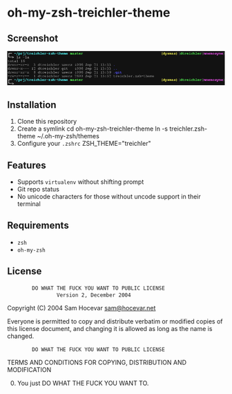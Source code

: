 oh-my-zsh-treichler-theme
=========================

Screenshot
----------
![Screenshot](http://github.com/dtreichler/oh-my-zsh-treichler-theme/raw/master/screenshot.png)

Installation
------------

1. Clone this repository
2. Create a symlink
    cd oh-my-zsh-treichler-theme
    ln -s treichler.zsh-theme ~/.oh-my-zsh/themes
3. Configure your `.zshrc`
    ZSH_THEME="treichler"

Features
--------

* Supports `virtualenv` without shifting prompt
* Git repo status
* No unicode characters for those without uncode support in their terminal

Requirements
------------

* `zsh`
* `oh-my-zsh`

License
-------
            DO WHAT THE FUCK YOU WANT TO PUBLIC LICENSE 
                    Version 2, December 2004 

 Copyright (C) 2004 Sam Hocevar <sam@hocevar.net> 

 Everyone is permitted to copy and distribute verbatim or modified 
 copies of this license document, and changing it is allowed as long 
 as the name is changed. 

            DO WHAT THE FUCK YOU WANT TO PUBLIC LICENSE 
   TERMS AND CONDITIONS FOR COPYING, DISTRIBUTION AND MODIFICATION 

  0. You just DO WHAT THE FUCK YOU WANT TO. 
